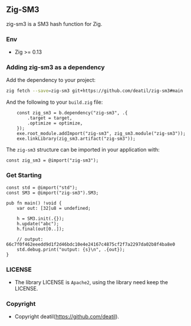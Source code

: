 ## Zig-SM3 

zig-sm3 is a SM3 hash function for Zig.


### Env

 - Zig >= 0.13


### Adding zig-sm3 as a dependency

Add the dependency to your project:

```sh
zig fetch --save=zig-sm3 git+https://github.com/deatil/zig-sm3#main
```

And the following to your `build.zig` file:

```zig
    const zig_sm3 = b.dependency("zig-sm3", .{
        .target = target,
        .optimize = optimize,
    });
    exe.root_module.addImport("zig-sm3", zig_sm3.module("zig-sm3"));
    exe.linkLibrary(zig_sm3.artifact("zig-sm3"));
```

The `zig-sm3` structure can be imported in your application with:

```zig
const zig_sm3 = @import("zig-sm3");
```


### Get Starting

~~~zig
const std = @import("std");
const SM3 = @import("zig-sm3").SM3;

pub fn main() !void {
    var out: [32]u8 = undefined;
    
    h = SM3.init(.{});
    h.update("abc");
    h.final(out[0..]);
    
    // output: 66c7f0f462eeedd9d1f2d46bdc10e4e24167c4875cf2f7a2297da02b8f4ba8e0
    std.debug.print("output: {s}\n", .{out});
}
~~~


### LICENSE

*  The library LICENSE is `Apache2`, using the library need keep the LICENSE.


### Copyright

*  Copyright deatil(https://github.com/deatil).

